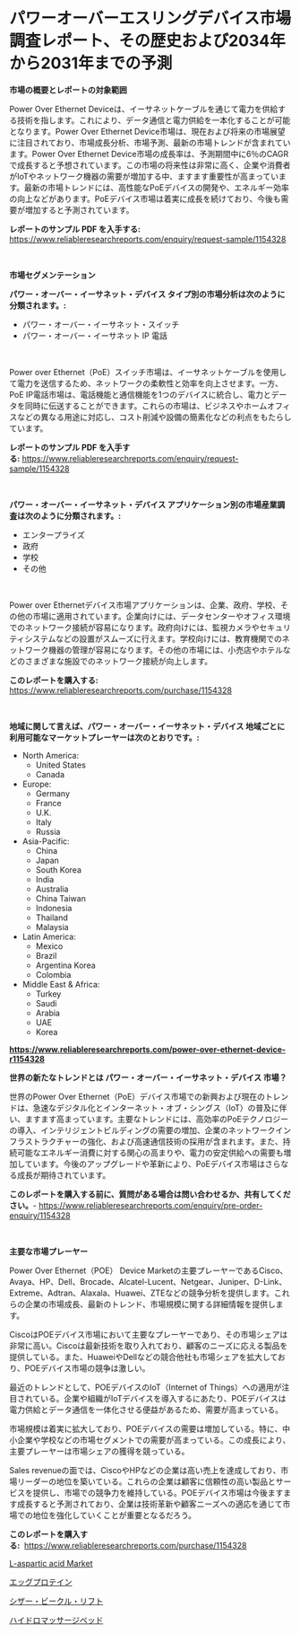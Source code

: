 <p><h1>パワーオーバーエスリングデバイス市場調査レポート、その歴史および2034年から2031年までの予測</h1></p><p><strong>市場の概要とレポートの対象範囲</strong></p>
<p><p>Power Over Ethernet Deviceは、イーサネットケーブルを通じて電力を供給する技術を指します。これにより、データ通信と電力供給を一本化することが可能となります。Power Over Ethernet Device市場は、現在および将来の市場展望に注目されており、市場成長分析、市場予測、最新の市場トレンドが含まれています。Power Over Ethernet Device市場の成長率は、予測期間中に6％のCAGRで成長すると予想されています。この市場の将来性は非常に高く、企業や消費者がIoTやネットワーク機器の需要が増加する中、ますます重要性が高まっています。最新の市場トレンドには、高性能なPoEデバイスの開発や、エネルギー効率の向上などがあります。PoEデバイス市場は着実に成長を続けており、今後も需要が増加すると予測されています。</p></p>
<p><strong>レポートのサンプル PDF を入手する:</strong> <a href="https://www.reliableresearchreports.com/enquiry/request-sample/1154328">https://www.reliableresearchreports.com/enquiry/request-sample/1154328</a></p>
<p>&nbsp;</p>
<p><strong>市場セグメンテーション</strong></p>
<p><strong>パワー・オーバー・イーサネット・デバイス タイプ別の市場分析は次のように分類されます。:</strong></p>
<p><ul><li>パワー・オーバー・イーサネット・スイッチ</li><li>パワー・オーバー・イーサネット IP 電話</li></ul></p>
<p>&nbsp;</p>
<p><p>Power over Ethernet（PoE）スイッチ市場は、イーサネットケーブルを使用して電力を送信するため、ネットワークの柔軟性と効率を向上させます。一方、PoE IP電話市場は、電話機能と通信機能を1つのデバイスに統合し、電力とデータを同時に伝送することができます。これらの市場は、ビジネスやホームオフィスなどの異なる用途に対応し、コスト削減や設備の簡素化などの利点をもたらしています。</p></p>
<p><strong>レポートのサンプル PDF を入手する:</strong>&nbsp;<a href="https://www.reliableresearchreports.com/enquiry/request-sample/1154328">https://www.reliableresearchreports.com/enquiry/request-sample/1154328</a></p>
<p>&nbsp;</p>
<p><strong> パワー・オーバー・イーサネット・デバイス アプリケーション別の市場産業調査は次のように分類されます。:</strong></p>
<p><ul><li>エンタープライズ</li><li>政府</li><li>学校</li><li>その他</li></ul></p>
<p>&nbsp;</p>
<p><p>Power over Ethernetデバイス市場アプリケーションは、企業、政府、学校、その他の市場に適用されています。企業向けには、データセンターやオフィス環境でのネットワーク接続が容易になります。政府向けには、監視カメラやセキュリティシステムなどの設置がスムーズに行えます。学校向けには、教育機関でのネットワーク機器の管理が容易になります。その他の市場には、小売店やホテルなどのさまざまな施設でのネットワーク接続が向上します。</p></p>
<p><strong>このレポートを購入する:</strong>&nbsp; <a href="https://www.reliableresearchreports.com/purchase/1154328">https://www.reliableresearchreports.com/purchase/1154328</a></p>
<p>&nbsp;</p>
<p><strong>地域に関して言えば、パワー・オーバー・イーサネット・デバイス 地域ごとに利用可能なマーケットプレーヤーは次のとおりです。:</strong></p>
<p><ul>
    <li>
        North America:
        <ul>
            <li>United States</li>
            <li>Canada</li>
        </ul>
    </li>
    <li>
        Europe:
        <ul>
            <li>Germany</li>
            <li>France</li>
            <li>U.K.</li>
            <li>Italy</li>
            <li>Russia</li>
        </ul>
    </li>
    <li>
        Asia-Pacific:
        <ul>
            <li>China</li>
            <li>Japan</li>
            <li>South Korea</li>
            <li>India</li>
            <li>Australia</li>
            <li>China Taiwan</li>
            <li>Indonesia</li>
            <li>Thailand</li>
            <li>Malaysia</li>
        </ul>
    </li>
    <li>
        Latin America:
        <ul>
            <li>Mexico</li>
            <li>Brazil</li>
            <li>Argentina Korea</li>
            <li>Colombia</li>
        </ul>
    </li>
    <li>
        Middle East & Africa:
        <ul>
            <li>Turkey</li>
            <li>Saudi</li>
            <li>Arabia</li>
            <li>UAE</li>
            <li>Korea</li>
        </ul>
    </li>
    </ul></p>
<p><strong><a href="https://www.reliableresearchreports.com/power-over-ethernet-device-r1154328">https://www.reliableresearchreports.com/power-over-ethernet-device-r1154328</a></strong>&nbsp;</p>
<p><strong>世界の新たなトレンドとは パワー・オーバー・イーサネット・デバイス 市場？</strong></p>
<p><p>世界のPower Over Ethernet（PoE）デバイス市場での新興および現在のトレンドは、急速なデジタル化とインターネット・オブ・シングス（IoT）の普及に伴い、ますます高まっています。主要なトレンドには、高効率のPoEテクノロジーの導入、インテリジェントビルディングの需要の増加、企業のネットワークインフラストラクチャーの強化、および高速通信技術の採用が含まれます。また、持続可能なエネルギー消費に対する関心の高まりや、電力の安定供給への需要も増加しています。今後のアップグレードや革新により、PoEデバイス市場はさらなる成長が期待されています。</p></p>
<p><strong>このレポートを購入する前に、質問がある場合は問い合わせるか、共有してください。</strong>- <a href="https://www.reliableresearchreports.com/enquiry/pre-order-enquiry/1154328">https://www.reliableresearchreports.com/enquiry/pre-order-enquiry/1154328</a></p>
<p>&nbsp;</p>
<p><strong>主要な市場プレーヤー</strong></p>
<p><p>Power Over Ethernet（POE） Device Marketの主要プレーヤーであるCisco、Avaya、HP、Dell、Brocade、Alcatel-Lucent、Netgear、Juniper、D-Link、Extreme、Adtran、Alaxala、Huawei、ZTEなどの競争分析を提供します。これらの企業の市場成長、最新のトレンド、市場規模に関する詳細情報を提供します。</p><p>CiscoはPOEデバイス市場において主要なプレーヤーであり、その市場シェアは非常に高い。Ciscoは最新技術を取り入れており、顧客のニーズに応える製品を提供している。また、HuaweiやDellなどの競合他社も市場シェアを拡大しており、POEデバイス市場の競争は激しい。</p><p>最近のトレンドとして、POEデバイスのIoT（Internet of Things）への適用が注目されている。企業や組織がIoTデバイスを導入するにあたり、POEデバイスは電力供給とデータ通信を一体化させる便益があるため、需要が高まっている。</p><p>市場規模は着実に拡大しており、POEデバイスの需要は増加している。特に、中小企業や学校などの市場セグメントでの需要が高まっている。この成長により、主要プレーヤーは市場シェアの獲得を競っている。</p><p>Sales revenueの面では、CiscoやHPなどの企業は高い売上を達成しており、市場リーダーの地位を築いている。これらの企業は顧客に信頼性の高い製品とサービスを提供し、市場での競争力を維持している。POEデバイス市場は今後ますます成長すると予測されており、企業は技術革新や顧客ニーズへの適応を通じて市場での地位を強化していくことが重要となるだろう。</p></p>
<p><strong>このレポートを購入する:</strong>&nbsp;&nbsp;<a href="https://www.reliableresearchreports.com/purchase/1154328">https://www.reliableresearchreports.com/purchase/1154328</a></p>
<p><p><a href="https://github.com/okotobwrhuteie/Market-Research-Report-List-1/blob/main/l-aspartic-acid-market.md">L-aspartic acid Market</a></p><p><a href="https://github.com/SarahFahey88/Market-Research-Report-List-1/blob/main/794608519471.md">エッグプロテイン</a></p><p><a href="https://medium.com/@luckeycorbin/%E3%82%B7%E3%82%B6%E3%83%BC%E3%83%AA%E3%83%95%E3%83%88%E5%B8%82%E5%A0%B4-2031%E5%B9%B4%E3%81%BE%E3%81%A7%E3%81%AE%E6%88%90%E5%8A%9F%E3%81%99%E3%82%8B%E3%83%93%E3%82%B8%E3%83%8D%E3%82%B9%E6%88%A6%E7%95%A5%E3%81%AE%E9%8D%B5%E3%82%92%E4%BA%88%E6%B8%AC-3f487ea4369c">シザー・ビークル・リフト</a></p><p><a href="https://medium.com/@lindrup2/%E3%83%8F%E3%82%A4%E3%83%89%E3%83%AD%E3%83%9E%E3%83%83%E3%82%B5%E3%83%BC%E3%82%B8%E3%83%99%E3%83%83%E3%83%89%E5%B8%82%E5%A0%B4-%E5%B8%82%E5%A0%B4%E3%82%B7%E3%82%A7%E3%82%A2-%E5%B8%82%E5%A0%B4%E5%8B%95%E5%90%91-%E5%B0%86%E6%9D%A5%E3%81%AE%E6%88%90%E9%95%B7%E3%82%92%E6%8E%A2%E3%82%8B-416cb67591ae">ハイドロマッサージベッド</a></p></p>